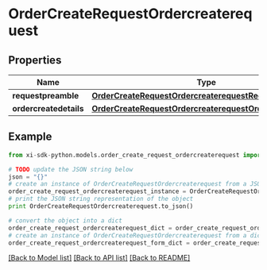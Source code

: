 # OrderCreateRequestOrdercreaterequest


## Properties

Name | Type | Description | Notes
------------ | ------------- | ------------- | -------------
**requestpreamble** | [**OrderCreateRequestOrdercreaterequestRequestpreamble**](OrderCreateRequestOrdercreaterequestRequestpreamble.md) |  | 
**ordercreatedetails** | [**OrderCreateRequestOrdercreaterequestOrdercreatedetails**](OrderCreateRequestOrdercreaterequestOrdercreatedetails.md) |  | [optional] 

## Example

```python
from xi-sdk-python.models.order_create_request_ordercreaterequest import OrderCreateRequestOrdercreaterequest

# TODO update the JSON string below
json = "{}"
# create an instance of OrderCreateRequestOrdercreaterequest from a JSON string
order_create_request_ordercreaterequest_instance = OrderCreateRequestOrdercreaterequest.from_json(json)
# print the JSON string representation of the object
print OrderCreateRequestOrdercreaterequest.to_json()

# convert the object into a dict
order_create_request_ordercreaterequest_dict = order_create_request_ordercreaterequest_instance.to_dict()
# create an instance of OrderCreateRequestOrdercreaterequest from a dict
order_create_request_ordercreaterequest_form_dict = order_create_request_ordercreaterequest.from_dict(order_create_request_ordercreaterequest_dict)
```
[[Back to Model list]](../README.md#documentation-for-models) [[Back to API list]](../README.md#documentation-for-api-endpoints) [[Back to README]](../README.md)


